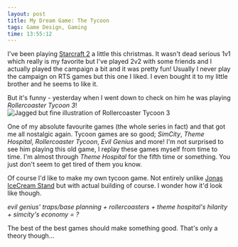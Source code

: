 ```yaml
---
layout: post
title: My Dream Game: The Tycoon
tags: Game Design, Gaming
time: 13:55:12
---
```

I've been playing [Starcraft 2](http://eu.battle.net/sc2/en/) a little this christmas. It wasn't dead serious 1v1 which really is my favorite but I've played 2v2 with some friends and I actually played the campaign a bit and it was pretty fun! Usually I never play the campaign on RTS games but this one I liked. I even bought it to my little brother and he seems to like it.

But it's funny - yesterday when I went down to check on him he was playing *Rollercoaster Tycoon 3*!
![Jagged but fine illustration of Rollercoaster Tycoon 3](http://resource.mmgn.com/Games/PC/large/Rollercoaster-Tycoon-3-1.jpg "Rollercoaster Tycoon 3")

One of my absolute favourite games (the whole series in fact) and that got me all nostalgic again. Tycoon games are so good; *SimCity*, *Theme Hospital*, *Rollercoaster Tycoon*, *Evil Genius* and more! I'm not surprised to see him playing this old game, I replay these games myself from time to time. I'm almost through *Theme Hospital* for the fifth time or something. You just don't seem to get tired of them you know.

Of course I'd like to make my own tycoon game. Not entirely unlike [Jonas IceCream Stand](/blog/2009/11/25/jonas_icecream_stand/) but with actual building of course. I wonder how it'd look like though.

*evil genius' traps/base planning + rollercoasters + theme hospital's hilarity + simcity's economy = ?*

The best of the best games should make something good. That's only a theory though...

